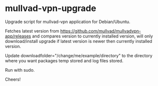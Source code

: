 # mullvad-vpn-upgrade
Upgrade script for mullvad-vpn application for Debian/Ubuntu.

Fetches latest version from https://github.com/mullvad/mullvadvpn-app/releases and compares version to currently installed version, will only download/install upgrade if latest version is newer then currently installed version.

Update downloadfolder="/change/me/example/directory" to the directory where you want packages temp stored and log files stored.

Run with sudo.

Cheers!
